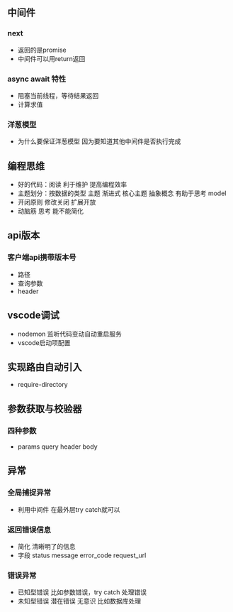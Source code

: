 
## 中间件
### next 
- 返回的是promise
- 中间件可以用return返回
### async await 特性
- 阻塞当前线程，等待结果返回
- 计算求值

### 洋葱模型
- 为什么要保证洋葱模型
因为要知道其他中间件是否执行完成

## 编程思维
- 好的代码：阅读 利于维护 提高编程效率
- 主题划分：按数据的类型
    主题 渐进式 核心主题
    抽象概念 有助于思考 model
- 开闭原则 修改关闭 扩展开放
- 动脑筋 思考 能不能简化

## api版本
### 客户端api携带版本号
- 路径
- 查询参数
- header

## vscode调试
- nodemon 监听代码变动自动重启服务
- vscode启动项配置

## 实现路由自动引入
- require-directory

## 参数获取与校验器
### 四种参数
- params query header body

## 异常
### 全局捕捉异常
- 利用中间件 在最外层try catch就可以

### 返回错误信息
- 简化 清晰明了的信息
- 字段 status message error_code request_url

### 错误异常
- 已知型错误 比如参数错误，try catch  处理错误
- 未知型错误 潜在错误 无意识 比如数据库处理